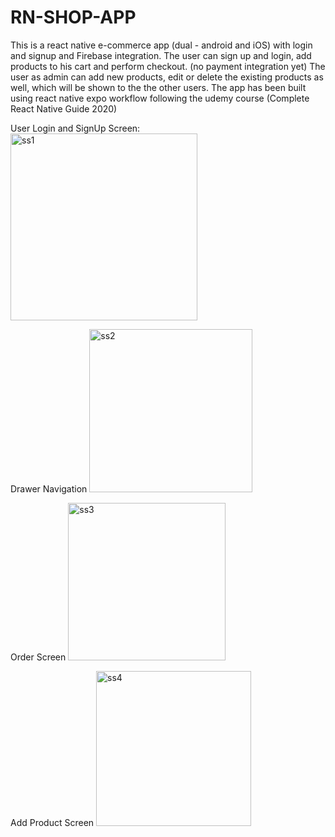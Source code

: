 # RN-SHOP-APP
This is a react native e-commerce app (dual - android and iOS) with login and signup and Firebase integration.
The user can sign up and login, add products to his cart and perform checkout. (no payment integration yet)
The user as admin can add new products, edit or delete the existing products as well, which will be shown to the the other users.
The app has been built using react native expo workflow following the udemy course (Complete React Native Guide 2020) 

User Login and SignUp Screen:
<img width="299" alt="ss1" src="https://user-images.githubusercontent.com/90203717/150805820-8569c0c9-cd8a-488a-9989-25457c4442b6.PNG">

Drawer Navigation
<img width="261" alt="ss2" src="https://user-images.githubusercontent.com/90203717/150805816-c9c9b43e-fe1c-4360-b9d7-0ac7bb2e7c08.PNG">

Order Screen
<img width="252" alt="ss3" src="https://user-images.githubusercontent.com/90203717/150805810-0c0b08c2-a81f-4b16-86a5-d769432eaf9a.PNG">

Add Product Screen
<img width="248" alt="ss4" src="https://user-images.githubusercontent.com/90203717/150805798-c3605e59-cd4c-47cc-b1a9-f7b8bd4c526b.PNG">







